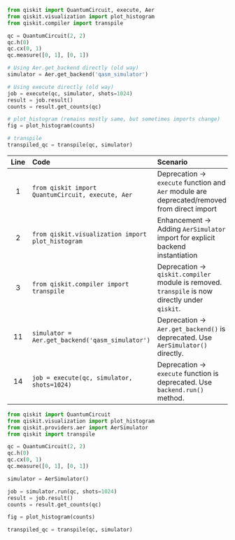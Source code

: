 ```python
from qiskit import QuantumCircuit, execute, Aer
from qiskit.visualization import plot_histogram
from qiskit.compiler import transpile

qc = QuantumCircuit(2, 2)
qc.h(0)
qc.cx(0, 1)
qc.measure([0, 1], [0, 1])

# Using Aer.get_backend directly (old way)
simulator = Aer.get_backend('qasm_simulator')

# Using execute directly (old way)
job = execute(qc, simulator, shots=1024)
result = job.result()
counts = result.get_counts(qc)

# plot_histogram (remains mostly same, but sometimes imports change)
fig = plot_histogram(counts)

# transpile
transpiled_qc = transpile(qc, simulator)
```

| Line | Code | Scenario | Reference | Artifact | Refactoring |
| :--: | :--- | :------- | :-------: | :------- | :---------- |
| 1 | `from qiskit import QuantumCircuit, execute, Aer` | Deprecation -> `execute` function and `Aer` module are deprecated/removed from direct import | internal | `execute`, `Aer` | `from qiskit import QuantumCircuit` |
| 2 | `from qiskit.visualization import plot_histogram` | Enhancement -> Adding `AerSimulator` import for explicit backend instantiation | internal | `AerSimulator` | `from qiskit.visualization import plot_histogram` |
| 3 | `from qiskit.compiler import transpile` | Deprecation -> `qiskit.compiler` module is removed. `transpile` is now directly under `qiskit`. | internal | `qiskit.compiler.transpile` | `from qiskit import transpile` |
| 11 | `simulator = Aer.get_backend('qasm_simulator')` | Deprecation -> `Aer.get_backend()` is deprecated. Use `AerSimulator()` directly. | internal | `Aer.get_backend` | `simulator = AerSimulator()` |
| 14 | `job = execute(qc, simulator, shots=1024)` | Deprecation -> `execute` function is deprecated. Use `backend.run()` method. | internal | `execute` | `job = simulator.run(qc, shots=1024)` |


```python
from qiskit import QuantumCircuit
from qiskit.visualization import plot_histogram
from qiskit.providers.aer import AerSimulator
from qiskit import transpile

qc = QuantumCircuit(2, 2)
qc.h(0)
qc.cx(0, 1)
qc.measure([0, 1], [0, 1])

simulator = AerSimulator()

job = simulator.run(qc, shots=1024)
result = job.result()
counts = result.get_counts(qc)

fig = plot_histogram(counts)

transpiled_qc = transpile(qc, simulator)
```